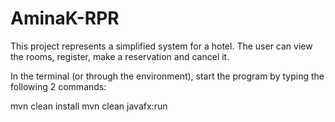 # AminaK-RPR

This project represents a simplified system for a hotel. The user can view the rooms, register, make a reservation and cancel it.

In the terminal (or through the environment), start the program by typing the following 2 commands:

mvn clean install
mvn clean javafx:run
